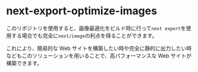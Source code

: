 # next-export-optimize-images

このリポジトリを使用すると、画像最適化をビルド時に行って`next export`を使用する場合でも完全に`next/image`の利点を得ることができます。

これにより、簡易的な Web サイトを構築したい時や完全に静的に出力したい時などもこのソリューションを用いることで、高パフォーマンスな Web サイトが構築できます。
